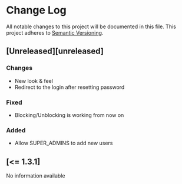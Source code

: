 # Change Log
All notable changes to this project will be documented in this file.
This project adheres to [Semantic Versioning](http://semver.org/).

## [Unreleased][unreleased]
### Changes
* New look & feel
* Redirect to the login after resetting password

### Fixed
* Blocking/Unblocking is working from now on

### Added
* Allow SUPER_ADMINS to add new users

## [<= 1.3.1]
No information available

